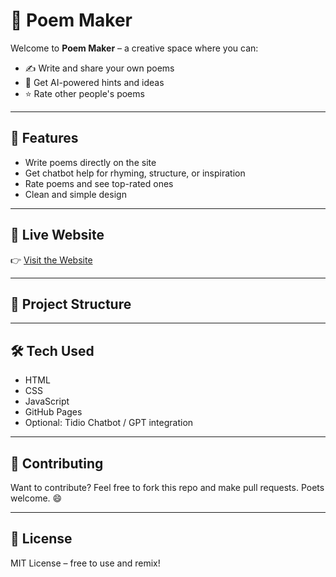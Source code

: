 # 🌸 Poem Maker

Welcome to **Poem Maker** – a creative space where you can:

- ✍️ Write and share your own poems  
- 🤖 Get AI-powered hints and ideas  
- ⭐ Rate other people's poems  

---

## 🚀 Features

- Write poems directly on the site
- Get chatbot help for rhyming, structure, or inspiration
- Rate poems and see top-rated ones
- Clean and simple design

---

## 📍 Live Website

👉 [Visit the Website](https://jher-clar.github.io)

---

## 📁 Project Structure


---

## 🛠 Tech Used

- HTML
- CSS
- JavaScript
- GitHub Pages
- Optional: Tidio Chatbot / GPT integration

---

## 🙌 Contributing

Want to contribute? Feel free to fork this repo and make pull requests. Poets welcome. 😄

---

## 📜 License

MIT License – free to use and remix!
